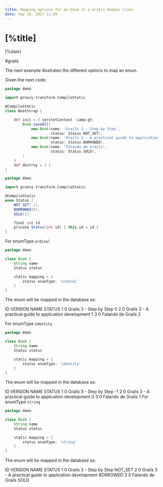 ```yaml
---
title: Mapping options for an Enum in a Grails Domain class
date: Sep 18, 2017 11:39
---
```


# [%title]

[%date]

#grails

The next example illustrates the different options to map an enum.

Given the next code:

```groovy
package demo

import groovy.transform.CompileStatic

@CompileStatic
class BootStrap {

    def init = { servletContext -&amp;gt;
        Book.saveAll(
            new Book(name: 'Grails 3 - Step by Step',
                     status: Status.NOT_SET),
            new Book(name: 'Grails 3 - A practical guide to application development',
                     status: Status.BORROWED),
            new Book(name: 'Falando de Grails',
                     status: Status.SOLD),
        )
    }
    def destroy = { }
}
```

```groovy
package demo

import groovy.transform.CompileStatic

@CompileStatic
enum Status {
    NOT_SET(-1),
    BORROWED(0),
    SOLD(1),

    final int id
    private Status(int id) { this.id = id }
}
```

For enumType `ordinal`

```groovy
package demo

class Book {
    String name
    Status status

    static mapping = {
        status enumType: 'ordinal'
    }
}
```

The enum will be mapped in the database as:

ID	VERSION	NAME	STATUS
1	0	Grails 3 - Step by Step	0
2	0	Grails 3 - A practical guide to application development	1
3	0	Falando de Grails	2

For enumType `identity`

```groovy
package demo

class Book {
    String name
    Status status

    static mapping = {
        status enumType: 'identity'
    }
}
```

The enum will be mapped in the database as:

ID	VERSION	NAME	STATUS
1	0	Grails 3 - Step by Step	-1
2	0	Grails 3 - A practical guide to application development	0
3	0	Falando de Grails	1
For enumType `string`

```groovy
package demo

class Book {
    String name
    Status status

    static mapping = {
        status enumType: 'string'
    }
}
```

The enum will be mapped in the database as:

ID	VERSION	NAME	STATUS
1	0	Grails 3 - Step by Step	NOT_SET
2	0	Grails 3 - A practical guide to application development	BORROWED
3	0	Falando de Grails	SOLD

